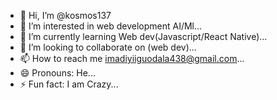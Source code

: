 - 👋 Hi, I’m @kosmos137
- 👀 I’m interested in web development AI/Ml...
- 🌱 I’m currently learning Web dev(Javascript/React Native)...
- 💞️ I’m looking to collaborate on (web dev)...
- 📫 How to reach me imadiyiiguodala438@gmail.com...
- 😄 Pronouns: He...
- ⚡ Fun fact: I am Crazy...

<!---
kosmos137/kosmos137 is a ✨ special ✨ repository because its `README.md` (this file) appears on your GitHub profile.
You can click the Preview link to take a look at your changes.
--->
